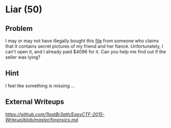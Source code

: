# Liar (50)

## Problem

I may or may not have illegally bought this [file](files/secret) from someone who claims that it contains secret pictures of my friend and her fiancé. Unfortunately, I can't open it, and I already paid $4096 for it. Can you help me find out if the seller was lying?

## Hint

I feel like something is missing ...

## External Writeups

*https://github.com/1lastBr3ath/EasyCTF-2015-Writeup/blob/master/forensics.md*
